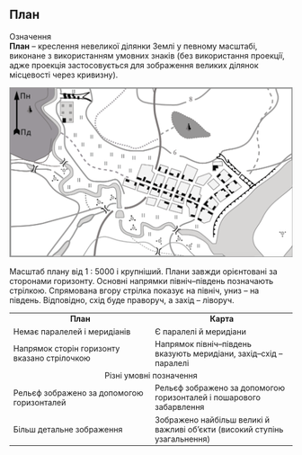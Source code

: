 План
----

<div class="eoz-wrap">
<span class="eoz">Означення</span>
<div class="eoz-text">
<b>План</b> – креслення невеликої дiлянки Землi у певному масштабi, виконане з використанням умовних знакiв (без використання проекцiї, адже проекцiя застосовується для зображення великих дiлянок мiсцевостi через кривизну).
</div>
</div>

![image](pic5.png)


Масштаб плану від 1 : 5000 і крупніший. Плани завжди орієнтовані за
сторонами горизонту. Основні напрямки північ–південь позначають
стрілкою. Спрямована вгору стрілка показує на північ, униз – на південь.
Відповідно, схід буде праворуч, а захід – ліворуч.

<table>
<tr>
<td  align="center" style="width: 50%;">
<b>План</b>
</td>

<td align="center">
<b>Карта</b>
</td>
</tr>
<tr>
<td>
Немає паралелей i меридiанiв
</td>
<td>
Є паралелi й меридiани
</td>
</tr>
<tr>
<td>
Напрямок сторiн горизонту вказано стрiлочкою
</td>
<td>
Напрямок пiвнiч–пiвдень вказують меридiани, захiд–схiд – паралелi
</td>
</tr>
<tr>
<td colspan="2" align="center">
Рiзнi умовнi позначення
</td>
</tr>
<tr>
<td>
Рельєф зображено за допомогою горизонталей
</td>
<td>
Рельєф зображено за допомогою горизонталей i пошарового забарвлення
</td>
</tr>
<tr>
<td>
Бiльш детальне зображення
</td>
<td>
Зображено найбiльш великi й важливi об’єкти (високий ступiнь узагальнення)
</td>
</tr>
</table>
